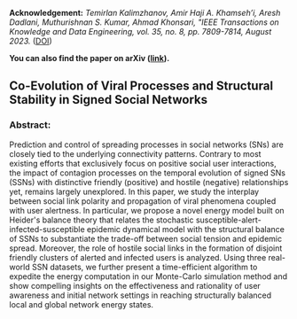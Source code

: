 **Acknowledgement:** 
*Temirlan Kalimzhanov, Amir Haji A. Khamseh’i, Aresh Dadlani, Muthurishnan S. Kumar, Ahmad Khonsari, "IEEE Transactions on Knowledge and Data Engineering, vol. 35, no. 8, pp. 7809-7814, August 2023.* ([DOI](https://doi.org/10.1109/TKDE.2022.3207123))

**You can also find the paper on arXiv ([link](https://doi.org/10.48550/arXiv.2107.13437)).**


## Co-Evolution of Viral Processes and Structural Stability in Signed Social Networks


### Abstract: 
Prediction and control of spreading processes in social networks (SNs) are closely tied to the underlying connectivity patterns. Contrary to most existing efforts that exclusively focus on positive social user interactions, the impact of contagion processes on the temporal evolution of signed SNs (SSNs) with distinctive friendly (positive) and hostile (negative) relationships yet, remains largely unexplored. In this paper, we study the interplay between social link polarity and propagation of viral phenomena coupled with user alertness. In particular, we propose a novel energy model built on Heider's balance theory that relates the stochastic susceptible-alert-infected-susceptible epidemic dynamical model with the structural balance of SSNs to substantiate the trade-off between social tension and epidemic spread. Moreover, the role of hostile social links in the formation of disjoint friendly clusters of alerted and infected users is analyzed. Using three real-world SSN datasets, we further present a time-efficient algorithm to expedite the energy computation in our Monte-Carlo simulation method and show compelling insights on the effectiveness and rationality of user awareness and initial network settings in reaching structurally balanced local and global network energy states. 
